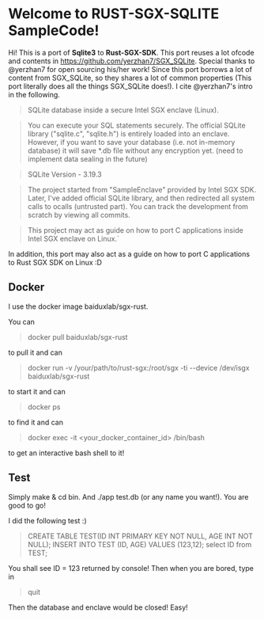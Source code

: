 # Welcome to RUST-SGX-SQLITE SampleCode!

Hi! This is a port of **Sqlite3** to **Rust-SGX-SDK**. This port reuses a lot ofcode and contents in https://github.com/yerzhan7/SGX_SQLite. Special thanks to @yerzhan7 for open sourcing his/her work! Since this port borrows a lot of content from SGX_SQLite, so they shares a lot of common properties (This port literally does all the things SGX_SQLite does!). I cite @yerzhan7's intro in the following.

> SQLite database inside a secure Intel SGX enclave (Linux).

> You can execute your SQL statements securely. The official SQLite library ("sqlite.c", "sqlite.h") is entirely loaded into an enclave. However, if you want to save your database (i.e. not in-memory database) it will save *.db file without any encryption yet. (need to implement data sealing in the future)

> SQLite Version - 3.19.3

> The project started from "SampleEnclave" provided by Intel SGX SDK. Later, I've added official SQLite library, and then redirected all system calls to ocalls (untrusted part). You can track the development from scratch by viewing all commits.

> This project may act as guide on how to port C applications inside Intel SGX enclave on Linux.`

In addition, this port may also act as a guide on how to port C applications to Rust SGX SDK on Linux :D


## Docker

I use the docker image baiduxlab/sgx-rust.

You can 

> docker pull baiduxlab/sgx-rust

to pull it and can

> docker run -v /your/path/to/rust-sgx:/root/sgx -ti --device /dev/isgx baiduxlab/sgx-rust

to start it and can

> docker ps

to find it and can

> docker exec -it <your_docker_container_id> /bin/bash

to get an interactive bash shell to it!

## Test

Simply make & cd bin. And ./app test.db (or any name you want!). You are good to go!

I did the following test :)

> CREATE TABLE TEST(ID INT PRIMARY KEY NOT NULL, AGE INT NOT NULL);
> INSERT INTO TEST (ID, AGE) VALUES (123,12);
> select ID from TEST;

You shall see ID = 123 returned by console!
Then when you are bored, type in

> quit

Then the database and enclave would be closed! Easy!

